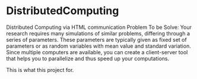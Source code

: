# DistributedComputing
Distributed Computing via HTML communication
Problem To be Solve: 
Your research requires many simulations of similar
problems, differing through a series of parameters. 
These parameters are typically given as fixed set of parameters or as
random variables with mean value and standard variation. 
Since multiple computers are available, you can create
a client-server tool that helps you to parallelize and thus speed up your
computations.

This is what this project for.
